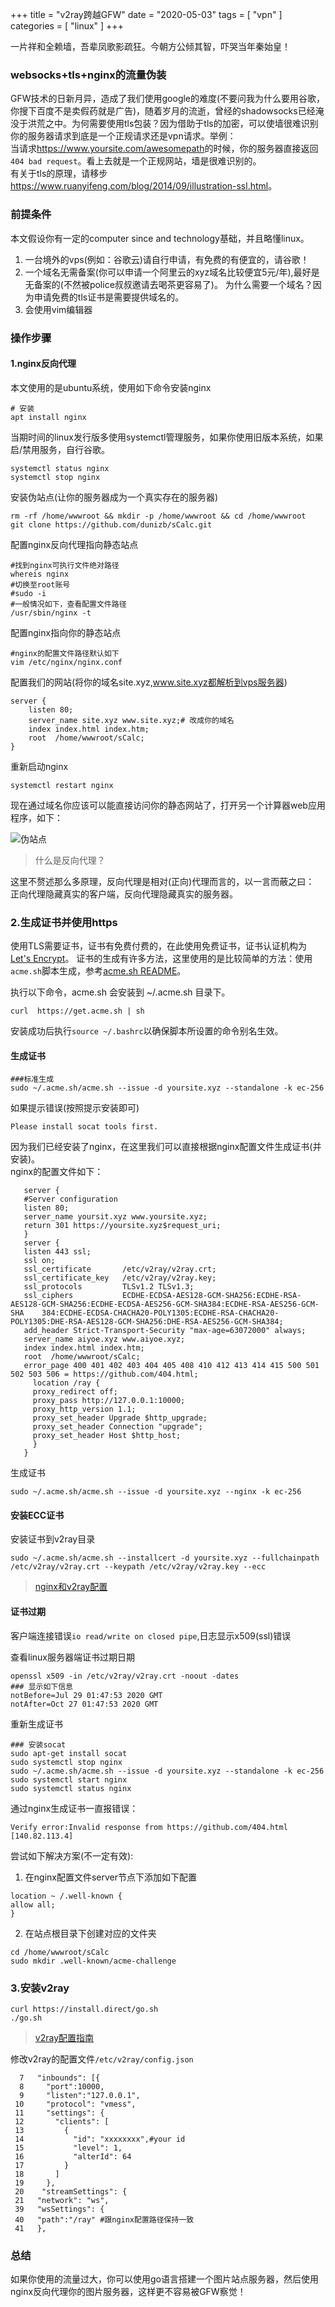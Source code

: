 +++
title = "v2ray跨越GFW"
date = "2020-05-03"
tags = [ "vpn" ]
categories = [ "linux" ]
+++

一片祥和全赖墙，吾辈凤歌影疏狂。今朝方公倾其智，吓哭当年秦始皇！
<!--more-->

### websocks+tls+nginx的流量伪装

GFW技术的日新月异，造成了我们使用google的难度(不要问我为什么要用谷歌，你搜下百度不是卖假药就是广告)，随着岁月的流逝，曾经的shadowsocks已经淹没于洪荒之中。为何需要使用tls包装？因为借助于tls的加密，可以使墙很难识别你的服务器请求到底是一个正规请求还是vpn请求。举例：  
当请求<https://www.yoursite.com/awesomepath>的时候，你的服务器直接返回`404 bad request`。看上去就是一个正规网站，墙是很难识别的。    
有关于tls的原理，请移步<https://www.ruanyifeng.com/blog/2014/09/illustration-ssl.html>。

### 前提条件

本文假设你有一定的computer since and technology基础，并且略懂linux。

1. 一台境外的vps(例如：谷歌云)请自行申请，有免费的有便宜的，请谷歌！
2. 一个域名无需备案(你可以申请一个阿里云的xyz域名比较便宜5元/年),最好是无备案的(不然被police叔叔邀请去喝茶更容易了)。
为什么需要一个域名？因为申请免费的tls证书是需要提供域名的。
3. 会使用vim编辑器

### 操作步骤

#### 1.nginx反向代理

本文使用的是ubuntu系统，使用如下命令安装nginx
```shell
# 安装
apt install nginx 
```
当期时间的linux发行版多使用systemctl管理服务，如果你使用旧版本系统，如果启/禁用服务，自行谷歌。
```shell
systemctl status nginx
systemctl stop nginx
```
安装伪站点(让你的服务器成为一个真实存在的服务器)
```shell
rm -rf /home/wwwroot && mkdir -p /home/wwwroot && cd /home/wwwroot
git clone https://github.com/dunizb/sCalc.git
```
配置nginx反向代理指向静态站点
```shell
#找到nginx可执行文件绝对路径
whereis nginx
#切换至root账号
#sudo -i 
#一般情况如下，查看配置文件路径
/usr/sbin/nginx -t
```
配置nginx指向你的静态站点
```shell
#nginx的配置文件路径默认如下
vim /etc/nginx/nginx.conf
```
配置我们的网站(将你的域名site.xyz,www.site.xyz都解析到vps服务器)
```
server {
    listen 80;
    server_name site.xyz www.site.xyz;# 改成你的域名
	index index.html index.htm;
	root  /home/wwwroot/sCalc;
}
```
重新启动nginx
```shell
systemctl restart nginx
```
现在通过域名你应该可以能直接访问你的静态网站了，打开另一个计算器web应用程序，如下：

![伪站点](../../pictures/20200503203230.png)

> 什么是反向代理？

这里不赘述那么多原理，反向代理是相对(正向)代理而言的，以一言而蔽之曰：  
正向代理隐藏真实的客户端，反向代理隐藏真实的服务器。

### 2.生成证书并使用https

使用TLS需要证书，证书有免费付费的，在此使用免费证书，证书认证机构为[Let's Encrypt](<https://letsencrypt.org/>)。
证书的生成有许多方法，这里使用的是比较简单的方法：使用`acme.sh`脚本生成，参考[acme.sh README](https://github.com/acmesh-official/acme.sh/blob/master/README.md)。

执行以下命令，acme.sh 会安装到 ~/.acme.sh 目录下。
```shell
curl  https://get.acme.sh | sh
```
安装成功后执行`source ~/.bashrc`以确保脚本所设置的命令别名生效。  
#### 生成证书

```shell
###标准生成
sudo ~/.acme.sh/acme.sh --issue -d yoursite.xyz --standalone -k ec-256
```
如果提示错误(按照提示安装即可)
```shell
Please install socat tools first.
```
因为我们已经安装了nginx，在这里我们可以直接根据nginx配置文件生成证书(并安装)。  
nginx的配置文件如下：  

```shell
   server {
   #Server configuration
   listen 80;
   server_name yoursit.xyz www.yoursite.xyz;
   return 301 https://yoursite.xyz$request_uri;
   }
   server {
   listen 443 ssl;
   ssl on;
   ssl_certificate       /etc/v2ray/v2ray.crt;
   ssl_certificate_key   /etc/v2ray/v2ray.key;
   ssl_protocols         TLSv1.2 TLSv1.3;
   ssl_ciphers           ECDHE-ECDSA-AES128-GCM-SHA256:ECDHE-RSA-AES128-GCM-SHA256:ECDHE-ECDSA-AES256-GCM-SHA384:ECDHE-RSA-AES256-GCM-SHA    384:ECDHE-ECDSA-CHACHA20-POLY1305:ECDHE-RSA-CHACHA20-POLY1305:DHE-RSA-AES128-GCM-SHA256:DHE-RSA-AES256-GCM-SHA384;
   add_header Strict-Transport-Security "max-age=63072000" always;
   server_name aiyoe.xyz www.aiyoe.xyz;
   index index.html index.htm;
   root  /home/wwwroot/sCalc;
   error_page 400 401 402 403 404 405 408 410 412 413 414 415 500 501 502 503 506 = https://github.com/404.html;
     location /ray {
     proxy_redirect off;
     proxy_pass http://127.0.0.1:10000;
     proxy_http_version 1.1;
     proxy_set_header Upgrade $http_upgrade;
     proxy_set_header Connection "upgrade";
     proxy_set_header Host $http_host;
     }
   }

``` 
生成证书 
```shell
sudo ~/.acme.sh/acme.sh --issue -d yoursite.xyz --nginx -k ec-256
```

#### 安装ECC证书
安装证书到v2ray目录
```shell
sudo ~/.acme.sh/acme.sh --installcert -d yoursite.xyz --fullchainpath /etc/v2ray/v2ray.crt --keypath /etc/v2ray/v2ray.key --ecc
```

> [nginx和v2ray配置](<https://github.com/mikewubox/V2Ray3>)

#### 证书过期

客户端连接错误`io read/write on closed pipe`,日志显示x509(ssl)错误

查看linux服务器端证书过期日期

```shell
openssl x509 -in /etc/v2ray/v2ray.crt -noout -dates
### 显示如下信息
notBefore=Jul 29 01:47:53 2020 GMT
notAfter=Oct 27 01:47:53 2020 GMT
```

重新生成证书

```shell
### 安装socat
sudo apt-get install socat
sudo systemctl stop nginx
sudo ~/.acme.sh/acme.sh --issue -d yoursite.xyz --standalone -k ec-256
sudo systemctl start nginx
sudo systemctl status nginx
```

通过nginx生成证书一直报错误：

`Verify error:Invalid response from https://github.com/404.html [140.82.113.4]`

尝试如下解决方案(不一定有效):

1. 在nginx配置文件server节点下添加如下配置
```shell
location ~ /.well-known {
allow all;
}
```
2. 在站点根目录下创建对应的文件夹

```shell
cd /home/wwwroot/sCalc
sudo mkdir .well-known/acme-challenge
```

### 3.安装v2ray

```shell
curl https://install.direct/go.sh
./go.sh
```

> [v2ray配置指南](<https://toutyrater.github.io/prep/install.html>)

修改v2ray的配置文件`/etc/v2ray/config.json`
```shell
  7   "inbounds": [{
  8     "port":10000,
  9     "listen":"127.0.0.1",
 10     "protocol": "vmess",
 11     "settings": {
 12       "clients": [
 13         {
 14           "id": "xxxxxxxx",#your id
 15           "level": 1,
 16           "alterId": 64
 17         }
 18       ]
 19     },
 20    "streamSettings": {
 21   "network": "ws",
 39   "wsSettings": {
 40   "path":"/ray" #跟nginx配置路径保持一致
 41   },
```

### 总结

如果你使用的流量过大，你可以使用go语言搭建一个图片站点服务器，然后使用nginx反向代理你的图片服务器，这样更不容易被GFW察觉！